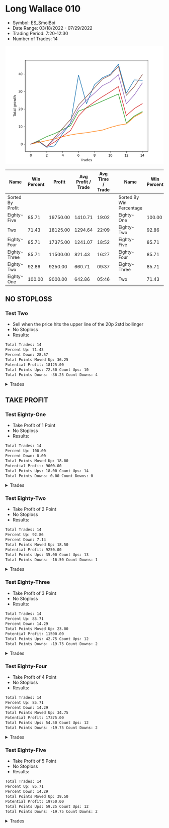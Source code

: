 # Long Wallace 010 
- Symbol: ES_SmolBoi
- Date Range: 03/18/2022 - 07/29/2022
- Trading Period: 7:20-12:30
- Number of Trades: 14

![Plot](LongWallace010ES_SmolBoi.png)

| Name | Win Percent | Profit | Avg Profit / Trade | Avg Time / Trade |      | Name | Win Percent | Profit | Avg Profit / Trade | Avg Time / Trade |
| ---- | ----------- | ------ | ------------------ | ---------------- | ---- | ---- | ----------- | ------ | ------------------ | ---------------- |
| Sorted By <br> Profit | | | | | | Sorted By <br> Win Percentage ||||
| Eighty-Five | 85.71 | 19750.00 | 1410.71 | 19:02 |     | Eighty-One | 100.00 | 9000.00 | 642.86 | 05:46 |
| Two | 71.43 | 18125.00 | 1294.64 | 22:09 |     | Eighty-Two | 92.86 | 9250.00 | 660.71 | 09:37 |
| Eighty-Four | 85.71 | 17375.00 | 1241.07 | 18:52 |     | Eighty-Five | 85.71 | 19750.00 | 1410.71 | 19:02 |
| Eighty-Three | 85.71 | 11500.00 | 821.43 | 16:27 |     | Eighty-Four | 85.71 | 17375.00 | 1241.07 | 18:52 |
| Eighty-Two | 92.86 | 9250.00 | 660.71 | 09:37 |     | Eighty-Three | 85.71 | 11500.00 | 821.43 | 16:27 |
| Eighty-One | 100.00 | 9000.00 | 642.86 | 05:46 |     | Two | 71.43 | 18125.00 | 1294.64 | 22:09 |

## NO STOPLOSS

### Test Two
* Sell when the price hits the upper line of the 20p 2std bollinger
* No Stoploss
* Results:
```
Total Trades: 14
Percent Up: 71.43
Percent Down: 28.57
Total Points Moved Up: 36.25
Potential Profit: 18125.00
Total Points Ups: 72.50 Count Ups: 10
Total Points Downs: -36.25 Count Downs: 4
```

<details><summary>Trades</summary>

<code>In: 2022-03-24 11:29:00		Out: 2022-03-24 11:51:30		Total Position Time: 22:30		Total Move Up: 1.50		Total to Date: 1.50</code> <br />
<code>In: 2022-04-08 10:36:00		Out: 2022-04-08 11:05:55		Total Position Time: 29:55		Total Move Up: -3.25		Total to Date: -1.75</code> <br />
<code>In: 2022-04-20 09:14:00		Out: 2022-04-20 09:31:05		Total Position Time: 17:05		Total Move Up: 0.75		Total to Date: -1.00</code> <br />
<code>In: 2022-04-27 11:28:00		Out: 2022-04-27 11:42:40		Total Position Time: 14:40		Total Move Up: 7.00		Total to Date: 6.00</code> <br />
<code>In: 2022-04-27 11:40:00		Out: 2022-04-27 11:42:40		Total Position Time: 02:40		Total Move Up: 5.75		Total to Date: 11.75</code> <br />
<code>In: 2022-05-04 11:36:00		Out: 2022-05-04 11:43:45		Total Position Time: 07:45		Total Move Up: 27.50		Total to Date: 39.25</code> <br />
<code>In: 2022-05-06 10:56:00		Out: 2022-05-06 11:25:55		Total Position Time: 29:55		Total Move Up: -16.25		Total to Date: 23.00</code> <br />
<code>In: 2022-05-23 10:23:00		Out: 2022-05-23 10:33:15		Total Position Time: 10:15		Total Move Up: 10.75		Total to Date: 33.75</code> <br />
<code>In: 2022-05-26 11:38:00		Out: 2022-05-26 11:54:10		Total Position Time: 16:10		Total Move Up: 4.00		Total to Date: 37.75</code> <br />
<code>In: 2022-05-27 10:42:00		Out: 2022-05-27 10:57:20		Total Position Time: 15:20		Total Move Up: 2.00		Total to Date: 39.75</code> <br />
<code>In: 2022-06-27 09:32:00		Out: 2022-06-27 09:45:00		Total Position Time: 13:00		Total Move Up: 5.75		Total to Date: 45.50</code> <br />
<code>In: 2022-06-30 11:28:00		Out: 2022-06-30 11:57:55		Total Position Time: 29:55		Total Move Up: -16.50		Total to Date: 29.00</code> <br />
<code>In: 2022-07-15 11:05:00		Out: 2022-07-15 11:46:00		Total Position Time: 41:00		Total Move Up: 7.50		Total to Date: 36.50</code> <br />
<code>In: 2022-07-27 10:01:00		Out: 2022-07-27 11:01:00		Total Position Time: 60:00		Total Move Up: -0.25		Total to Date: 36.25</code> <br />


</details>

## TAKE PROFIT

### Test Eighty-One
* Take Profit of 1 Point
* No Stoploss
* Results:
```
Total Trades: 14
Percent Up: 100.00
Percent Down: 0.00
Total Points Moved Up: 18.00
Potential Profit: 9000.00
Total Points Ups: 18.00 Count Ups: 14
Total Points Downs: 0.00 Count Downs: 0
```

<details><summary>Trades</summary>

<code>In: 2022-03-24 11:29:00		Out: 2022-03-24 11:29:55		Total Position Time: 00:55		Total Move Up: 1.00		Total to Date: 1.00</code> <br />
<code>In: 2022-04-08 10:36:00		Out: 2022-04-08 10:36:15		Total Position Time: 00:15		Total Move Up: 1.00		Total to Date: 2.00</code> <br />
<code>In: 2022-04-20 09:14:00		Out: 2022-04-20 09:18:50		Total Position Time: 04:50		Total Move Up: 1.00		Total to Date: 3.00</code> <br />
<code>In: 2022-04-27 11:28:00		Out: 2022-04-27 11:32:05		Total Position Time: 04:05		Total Move Up: 1.25		Total to Date: 4.25</code> <br />
<code>In: 2022-04-27 11:40:00		Out: 2022-04-27 11:40:10		Total Position Time: 00:10		Total Move Up: 1.00		Total to Date: 5.25</code> <br />
<code>In: 2022-05-04 11:36:00		Out: 2022-05-04 11:36:10		Total Position Time: 00:10		Total Move Up: 0.75		Total to Date: 6.00</code> <br />
<code>In: 2022-05-06 10:56:00		Out: 2022-05-06 10:59:05		Total Position Time: 03:05		Total Move Up: 0.50		Total to Date: 6.50</code> <br />
<code>In: 2022-05-23 10:23:00		Out: 2022-05-23 10:23:10		Total Position Time: 00:10		Total Move Up: 0.75		Total to Date: 7.25</code> <br />
<code>In: 2022-05-26 11:38:00		Out: 2022-05-26 11:42:10		Total Position Time: 04:10		Total Move Up: 0.75		Total to Date: 8.00</code> <br />
<code>In: 2022-05-27 10:42:00		Out: 2022-05-27 10:51:10		Total Position Time: 09:10		Total Move Up: 1.50		Total to Date: 9.50</code> <br />
<code>In: 2022-06-27 09:32:00		Out: 2022-06-27 09:38:05		Total Position Time: 06:05		Total Move Up: 1.25		Total to Date: 10.75</code> <br />
<code>In: 2022-06-30 11:28:00		Out: 2022-06-30 11:30:50		Total Position Time: 02:50		Total Move Up: 0.75		Total to Date: 11.50</code> <br />
<code>In: 2022-07-15 11:05:00		Out: 2022-07-15 11:18:00		Total Position Time: 13:00		Total Move Up: 4.00		Total to Date: 15.50</code> <br />
<code>In: 2022-07-27 10:01:00		Out: 2022-07-27 10:33:00		Total Position Time: 32:00		Total Move Up: 2.50		Total to Date: 18.00</code> <br />


</details>

### Test Eighty-Two
* Take Profit of 2 Point
* No Stoploss
* Results:
```
Total Trades: 14
Percent Up: 92.86
Percent Down: 7.14
Total Points Moved Up: 18.50
Potential Profit: 9250.00
Total Points Ups: 35.00 Count Ups: 13
Total Points Downs: -16.50 Count Downs: 1
```

<details><summary>Trades</summary>

<code>In: 2022-03-24 11:29:00		Out: 2022-03-24 11:30:40		Total Position Time: 01:40		Total Move Up: 2.00		Total to Date: 2.00</code> <br />
<code>In: 2022-04-08 10:36:00		Out: 2022-04-08 10:36:30		Total Position Time: 00:30		Total Move Up: 2.25		Total to Date: 4.25</code> <br />
<code>In: 2022-04-20 09:14:00		Out: 2022-04-20 09:31:35		Total Position Time: 17:35		Total Move Up: 1.75		Total to Date: 6.00</code> <br />
<code>In: 2022-04-27 11:28:00		Out: 2022-04-27 11:32:10		Total Position Time: 04:10		Total Move Up: 2.25		Total to Date: 8.25</code> <br />
<code>In: 2022-04-27 11:40:00		Out: 2022-04-27 11:40:15		Total Position Time: 00:15		Total Move Up: 2.25		Total to Date: 10.50</code> <br />
<code>In: 2022-05-04 11:36:00		Out: 2022-05-04 11:36:40		Total Position Time: 00:40		Total Move Up: 8.25		Total to Date: 18.75</code> <br />
<code>In: 2022-05-06 10:56:00		Out: 2022-05-06 11:01:00		Total Position Time: 05:00		Total Move Up: 1.75		Total to Date: 20.50</code> <br />
<code>In: 2022-05-23 10:23:00		Out: 2022-05-23 10:25:45		Total Position Time: 02:45		Total Move Up: 2.00		Total to Date: 22.50</code> <br />
<code>In: 2022-05-26 11:38:00		Out: 2022-05-26 11:42:40		Total Position Time: 04:40		Total Move Up: 2.00		Total to Date: 24.50</code> <br />
<code>In: 2022-05-27 10:42:00		Out: 2022-05-27 10:57:20		Total Position Time: 15:20		Total Move Up: 2.00		Total to Date: 26.50</code> <br />
<code>In: 2022-06-27 09:32:00		Out: 2022-06-27 09:39:20		Total Position Time: 07:20		Total Move Up: 2.00		Total to Date: 28.50</code> <br />
<code>In: 2022-06-30 11:28:00		Out: 2022-06-30 11:57:55		Total Position Time: 29:55		Total Move Up: -16.50		Total to Date: 12.00</code> <br />
<code>In: 2022-07-15 11:05:00		Out: 2022-07-15 11:18:00		Total Position Time: 13:00		Total Move Up: 4.00		Total to Date: 16.00</code> <br />
<code>In: 2022-07-27 10:01:00		Out: 2022-07-27 10:33:00		Total Position Time: 32:00		Total Move Up: 2.50		Total to Date: 18.50</code> <br />


</details>

### Test Eighty-Three
* Take Profit of 3 Point
* No Stoploss
* Results:
```
Total Trades: 14
Percent Up: 85.71
Percent Down: 14.29
Total Points Moved Up: 23.00
Potential Profit: 11500.00
Total Points Ups: 42.75 Count Ups: 12
Total Points Downs: -19.75 Count Downs: 2
```

<details><summary>Trades</summary>

<code>In: 2022-03-24 11:29:00		Out: 2022-03-24 11:58:55		Total Position Time: 29:55		Total Move Up: 1.75		Total to Date: 1.75</code> <br />
<code>In: 2022-04-08 10:36:00		Out: 2022-04-08 11:05:55		Total Position Time: 29:55		Total Move Up: -3.25		Total to Date: -1.50</code> <br />
<code>In: 2022-04-20 09:14:00		Out: 2022-04-20 09:32:30		Total Position Time: 18:30		Total Move Up: 2.75		Total to Date: 1.25</code> <br />
<code>In: 2022-04-27 11:28:00		Out: 2022-04-27 11:32:25		Total Position Time: 04:25		Total Move Up: 3.25		Total to Date: 4.50</code> <br />
<code>In: 2022-04-27 11:40:00		Out: 2022-04-27 11:42:30		Total Position Time: 02:30		Total Move Up: 3.25		Total to Date: 7.75</code> <br />
<code>In: 2022-05-04 11:36:00		Out: 2022-05-04 11:36:40		Total Position Time: 00:40		Total Move Up: 8.25		Total to Date: 16.00</code> <br />
<code>In: 2022-05-06 10:56:00		Out: 2022-05-06 11:02:20		Total Position Time: 06:20		Total Move Up: 4.75		Total to Date: 20.75</code> <br />
<code>In: 2022-05-23 10:23:00		Out: 2022-05-23 10:25:55		Total Position Time: 02:55		Total Move Up: 3.25		Total to Date: 24.00</code> <br />
<code>In: 2022-05-26 11:38:00		Out: 2022-05-26 11:45:25		Total Position Time: 07:25		Total Move Up: 3.00		Total to Date: 27.00</code> <br />
<code>In: 2022-05-27 10:42:00		Out: 2022-05-27 11:09:45		Total Position Time: 27:45		Total Move Up: 2.75		Total to Date: 29.75</code> <br />
<code>In: 2022-06-27 09:32:00		Out: 2022-06-27 09:41:10		Total Position Time: 09:10		Total Move Up: 3.00		Total to Date: 32.75</code> <br />
<code>In: 2022-06-30 11:28:00		Out: 2022-06-30 11:57:55		Total Position Time: 29:55		Total Move Up: -16.50		Total to Date: 16.25</code> <br />
<code>In: 2022-07-15 11:05:00		Out: 2022-07-15 11:18:00		Total Position Time: 13:00		Total Move Up: 4.00		Total to Date: 20.25</code> <br />
<code>In: 2022-07-27 10:01:00		Out: 2022-07-27 10:49:00		Total Position Time: 48:00		Total Move Up: 2.75		Total to Date: 23.00</code> <br />


</details>

### Test Eighty-Four
* Take Profit of 4 Point
* No Stoploss
* Results:
```
Total Trades: 14
Percent Up: 85.71
Percent Down: 14.29
Total Points Moved Up: 34.75
Potential Profit: 17375.00
Total Points Ups: 54.50 Count Ups: 12
Total Points Downs: -19.75 Count Downs: 2
```

<details><summary>Trades</summary>

<code>In: 2022-03-24 11:29:00		Out: 2022-03-24 11:58:55		Total Position Time: 29:55		Total Move Up: 1.75		Total to Date: 1.75</code> <br />
<code>In: 2022-04-08 10:36:00		Out: 2022-04-08 11:05:55		Total Position Time: 29:55		Total Move Up: -3.25		Total to Date: -1.50</code> <br />
<code>In: 2022-04-20 09:14:00		Out: 2022-04-20 09:32:40		Total Position Time: 18:40		Total Move Up: 4.50		Total to Date: 3.00</code> <br />
<code>In: 2022-04-27 11:28:00		Out: 2022-04-27 11:32:45		Total Position Time: 04:45		Total Move Up: 4.00		Total to Date: 7.00</code> <br />
<code>In: 2022-04-27 11:40:00		Out: 2022-04-27 11:42:35		Total Position Time: 02:35		Total Move Up: 5.00		Total to Date: 12.00</code> <br />
<code>In: 2022-05-04 11:36:00		Out: 2022-05-04 11:36:40		Total Position Time: 00:40		Total Move Up: 8.25		Total to Date: 20.25</code> <br />
<code>In: 2022-05-06 10:56:00		Out: 2022-05-06 11:02:20		Total Position Time: 06:20		Total Move Up: 4.75		Total to Date: 25.00</code> <br />
<code>In: 2022-05-23 10:23:00		Out: 2022-05-23 10:26:30		Total Position Time: 03:30		Total Move Up: 4.00		Total to Date: 29.00</code> <br />
<code>In: 2022-05-26 11:38:00		Out: 2022-05-26 11:57:50		Total Position Time: 19:50		Total Move Up: 4.25		Total to Date: 33.25</code> <br />
<code>In: 2022-05-27 10:42:00		Out: 2022-05-27 11:11:55		Total Position Time: 29:55		Total Move Up: 2.25		Total to Date: 35.50</code> <br />
<code>In: 2022-06-27 09:32:00		Out: 2022-06-27 09:44:15		Total Position Time: 12:15		Total Move Up: 4.00		Total to Date: 39.50</code> <br />
<code>In: 2022-06-30 11:28:00		Out: 2022-06-30 11:57:55		Total Position Time: 29:55		Total Move Up: -16.50		Total to Date: 23.00</code> <br />
<code>In: 2022-07-15 11:05:00		Out: 2022-07-15 11:19:00		Total Position Time: 14:00		Total Move Up: 5.00		Total to Date: 28.00</code> <br />
<code>In: 2022-07-27 10:01:00		Out: 2022-07-27 11:03:00		Total Position Time: 62:00		Total Move Up: 6.75		Total to Date: 34.75</code> <br />


</details>

### Test Eighty-Five
* Take Profit of 5 Point
* No Stoploss
* Results:
```
Total Trades: 14
Percent Up: 85.71
Percent Down: 14.29
Total Points Moved Up: 39.50
Potential Profit: 19750.00
Total Points Ups: 59.25 Count Ups: 12
Total Points Downs: -19.75 Count Downs: 2
```

<details><summary>Trades</summary>

<code>In: 2022-03-24 11:29:00		Out: 2022-03-24 11:58:55		Total Position Time: 29:55		Total Move Up: 1.75		Total to Date: 1.75</code> <br />
<code>In: 2022-04-08 10:36:00		Out: 2022-04-08 11:05:55		Total Position Time: 29:55		Total Move Up: -3.25		Total to Date: -1.50</code> <br />
<code>In: 2022-04-20 09:14:00		Out: 2022-04-20 09:32:55		Total Position Time: 18:55		Total Move Up: 5.25		Total to Date: 3.75</code> <br />
<code>In: 2022-04-27 11:28:00		Out: 2022-04-27 11:33:25		Total Position Time: 05:25		Total Move Up: 5.25		Total to Date: 9.00</code> <br />
<code>In: 2022-04-27 11:40:00		Out: 2022-04-27 11:42:35		Total Position Time: 02:35		Total Move Up: 5.00		Total to Date: 14.00</code> <br />
<code>In: 2022-05-04 11:36:00		Out: 2022-05-04 11:36:40		Total Position Time: 00:40		Total Move Up: 8.25		Total to Date: 22.25</code> <br />
<code>In: 2022-05-06 10:56:00		Out: 2022-05-06 11:02:20		Total Position Time: 06:20		Total Move Up: 4.75		Total to Date: 27.00</code> <br />
<code>In: 2022-05-23 10:23:00		Out: 2022-05-23 10:27:00		Total Position Time: 04:00		Total Move Up: 5.00		Total to Date: 32.00</code> <br />
<code>In: 2022-05-26 11:38:00		Out: 2022-05-26 11:58:05		Total Position Time: 20:05		Total Move Up: 5.00		Total to Date: 37.00</code> <br />
<code>In: 2022-05-27 10:42:00		Out: 2022-05-27 11:11:55		Total Position Time: 29:55		Total Move Up: 2.25		Total to Date: 39.25</code> <br />
<code>In: 2022-06-27 09:32:00		Out: 2022-06-27 09:44:55		Total Position Time: 12:55		Total Move Up: 5.00		Total to Date: 44.25</code> <br />
<code>In: 2022-06-30 11:28:00		Out: 2022-06-30 11:57:55		Total Position Time: 29:55		Total Move Up: -16.50		Total to Date: 27.75</code> <br />
<code>In: 2022-07-15 11:05:00		Out: 2022-07-15 11:19:00		Total Position Time: 14:00		Total Move Up: 5.00		Total to Date: 32.75</code> <br />
<code>In: 2022-07-27 10:01:00		Out: 2022-07-27 11:03:00		Total Position Time: 62:00		Total Move Up: 6.75		Total to Date: 39.50</code> <br />


</details>